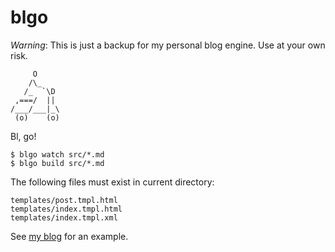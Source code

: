 # blgo

*Warning*: This is just a backup for my personal blog engine. Use at your own risk.

         O
        /\_
       /_  `\D
     ,===/  ||
    /___/___|_\
     (o)    (o)

Bl, go!

    $ blgo watch src/*.md
    $ blgo build src/*.md

The following files must exist in current directory:

    templates/post.tmpl.html
    templates/index.tmpl.html
    templates/index.tmpl.xml

See [my blog](https://github.com/siadat/siadat.github.io) for an example.
